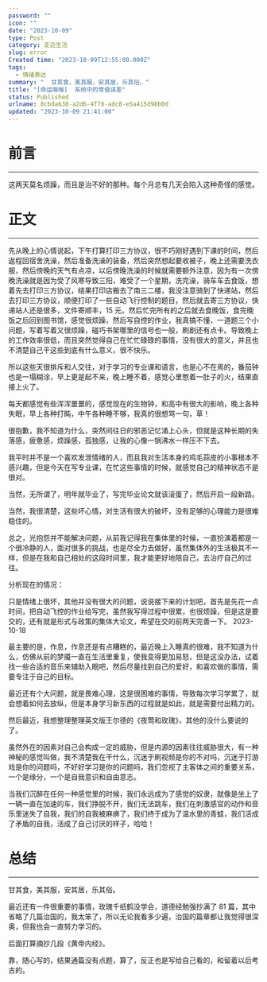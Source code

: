 ```yaml
---
password: ""
icon: ""
date: "2023-10-09"
type: Post
category: 走近生活
slug: error
Created time: "2023-10-09T12:55:00.000Z"
tags:
  - 情绪表达
summary: "  甘其食，美其服，安其居，乐其俗。"
title: "[命运咽喉]  系统中的常值误差"
status: Published
urlname: 8cbda638-a2d6-4f78-adc8-e5a415d98b0d
updated: "2023-10-09 21:41:00"
---
```


# 前言

---

这两天莫名烦躁，而且是治不好的那种。每个月总有几天会陷入这种奇怪的感觉。

# 正文

---

先从晚上的心情说起，下午打算打印三方协议，很不巧刚好遇到下课的时间，然后返程回宿舍洗澡，然后准备洗澡的装备，然后突然想起要收被子，晚上还需要洗衣服，然后傍晚的天气有点凉，以后傍晚洗澡的时候就需要额外注意，因为有一次傍晚洗澡就是因为受了风寒导致三阳，难受了一个星期，洗完澡，骑车车去食饭，想着先去打印三方协议，结果打印店搬去了南三二楼，我没注意骑到了快递站，然后去打印三方协议，顺便打印了一些自动飞行控制的题目，然后就去寄三方协议，快递站人还是很多，文件寄顺丰，15 元。然后忙完所有的之后就去食晚饭，食完晚饭之后回到图书馆，感觉很烦躁，然后写自控的作业，我真搞不懂，一道题三个小问题，写着写着又很烦躁，碰巧书架哪里的信号也一般，刷剧还有点卡。导致晚上的工作效率很低，而且突然觉得自己在忙忙碌碌的事情，没有很大的意义，并且也不清楚自己干这些到底有什么意义，很不快乐。

所以这些天很排斥和人交往，对于学习的专业课和语言，也是心不在焉的，番茄钟也是一塌糊涂，早上更是起不来，晚上睡不着，感觉心里憋着一肚子的火，结果直接上火了。

每天都感觉有些浑浑噩噩的，感觉现在的生物钟，和高中有很大的影响，晚上各种失眠，早上各种打盹，中午各种睡不够，我真的很想骂一句，草！

很抱歉，我不知道为什么，突然间往日的邪恶记忆涌上心头，但就是这种长期的失落感，疲惫感，烦躁感，孤独感，让我的心像一锅沸水一样压不下去。

我平时并不是一个喜欢发泄情绪的人，而且我对生活本身的鸡毛蒜皮的小事根本不感兴趣，但是今天在写专业课，在忙这些事情的时候，就感觉自己的精神状态不是很对。

当然，无所谓了，明年就毕业了，写完毕业论文就该滚蛋了，然后开启一段新路。

当然，我很清楚，这些坏心情，对生活有很大的破坏，没有足够的心理能力是很难稳住的。

总之，光抱怨并不能解决问题，从前我记得我在集体里的时候，一直扮演着都是一个很冷静的人，面对很多的挑战，也是尽全力去做好，虽然集体外的生活极其不一样，但是在我和自己相处的这段时间里，我才能更好地陪自己，去治疗自己的过往。

分析现在的情况：

只是情绪上很坏，其他并没有很大的问题，说说接下来的计划吧，首先是先花一点时间，把自动飞控的作业给写完，虽然我写得过程中很累，也很烦躁，但是这是要交的，还有就是形式与政策的集体大论文，希望在交的前两天完善一下。 2023-10-18

最主要的是，作息，作息还是有点糟糕的，最近晚上入睡真的很难，我不知道为什么，仿佛从前的梦魇一直在生活里重复，使我变得更加易怒，但是这没办法，试着找一些合适的音乐来辅助入眠吧，然后尽量找到自己的爱好，和喜欢做的事情，需要专注于自己的目标。

最近还有个大问题，就是畏难心理，这是很困难的事情，导致每次学习学累了，就会想着如何去放纵，但是本身学习新东西的过程就是如此，就是需要付出精力的。

然后最近，我想整理整理英文版王尔德的《夜莺和玫瑰》，其他的没什么要说的了。

虽然外在的因素对自己会构成一定的威胁，但是内源的因素往往威胁很大，有一种神秘的感觉叫做，我不清楚我在干什么，沉迷于刷视频是你的不对吗，沉迷于打游戏是你的问题吗，不好好学习是你的问题吗，我们忽视了主客体之间的重要关系，一个是缘分，一个是自我意识和自由意志。

当我们沉醉在任何一种感觉里的时候，我们永远成为了感觉的奴隶，就像是坐上了一辆一直在加速的车，我们挣脱不开，我们无法跳车，我们在刺激感官的动作和音乐里迷失了自我，我们的自我被麻痹了，我们终于成为了温水里的青蛙，我们活成了矛盾的自我，活成了自己讨厌的样子，哈哈！

# 总结

---

甘其食，美其服，安其居，乐其俗。

最近还有一件很重要的事情，玫瑰千纸鹤没学会，道德经勉强抄满了 81 篇，其中省略了几篇治国的，我太笨了，所以无论我看多少遍，治国的篇章都让我觉得很深奥，但我也会一直努力学习的。

后面打算摘抄几段《黄帝内经》。

靠，随心写的，结果通篇没有点题，算了，反正也是写给自己看的，和留着以后考古的。
